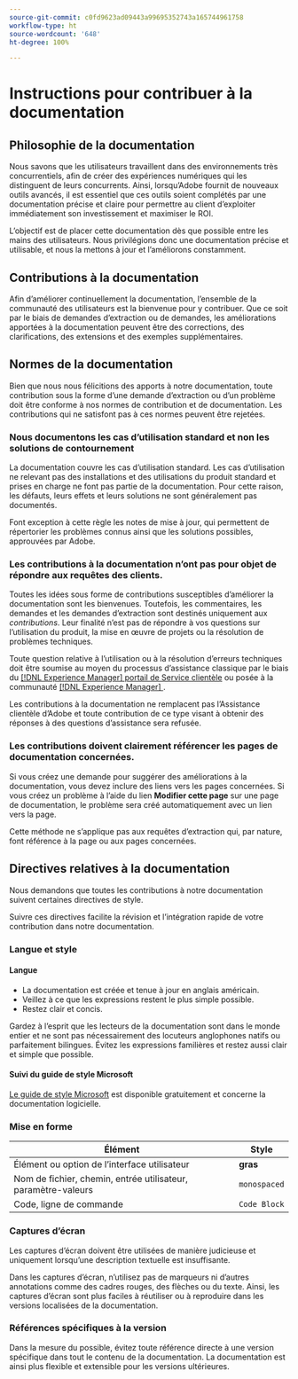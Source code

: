 ```yaml
---
source-git-commit: c0fd9623ad09443a99695352743a165744961758
workflow-type: ht
source-wordcount: '648'
ht-degree: 100%

---
```

# Instructions pour contribuer à la documentation

## Philosophie de la documentation

Nous savons que les utilisateurs travaillent dans des environnements très concurrentiels, afin de créer des expériences numériques qui les distinguent de leurs concurrents. Ainsi, lorsqu’Adobe fournit de nouveaux outils avancés, il est essentiel que ces outils soient complétés par une documentation précise et claire pour permettre au client d’exploiter immédiatement son investissement et maximiser le ROI.

L’objectif est de placer cette documentation dès que possible entre les mains des utilisateurs. Nous privilégions donc une documentation précise et utilisable, et nous la mettons à jour et l’améliorons constamment.

## Contributions à la documentation

Afin d’améliorer continuellement la documentation, l’ensemble de la communauté des utilisateurs est la bienvenue pour y contribuer. Que ce soit par le biais de demandes d’extraction ou de demandes, les améliorations apportées à la documentation peuvent être des corrections, des clarifications, des extensions et des exemples supplémentaires.

## Normes de la documentation

Bien que nous nous félicitions des apports à notre documentation, toute contribution sous la forme d’une demande d’extraction ou d’un problème doit être conforme à nos normes de contribution et de documentation. Les contributions qui ne satisfont pas à ces normes peuvent être rejetées.

### Nous documentons les cas d’utilisation standard et non les solutions de contournement

La documentation couvre les cas d’utilisation standard. Les cas d’utilisation ne relevant pas des installations et des utilisations du produit standard et prises en charge ne font pas partie de la documentation. Pour cette raison, les défauts, leurs effets et leurs solutions ne sont généralement pas documentés.

Font exception à cette règle les notes de mise à jour, qui permettent de répertorier les problèmes connus ainsi que les solutions possibles, approuvées par Adobe.

### Les contributions à la documentation n’ont pas pour objet de répondre aux requêtes des clients.

Toutes les idées sous forme de contributions susceptibles d’améliorer la documentation sont les bienvenues. Toutefois, les commentaires, les demandes et les demandes d’extraction sont destinés uniquement aux *contributions*. Leur finalité n’est pas de répondre à vos questions sur l’utilisation du produit, la mise en œuvre de projets ou la résolution de problèmes techniques.

Toute question relative à l’utilisation ou à la résolution d’erreurs techniques doit être soumise au moyen du processus d’assistance classique par le biais du [[!DNL Experience Manager] portail de Service clientèle](https://experienceleague.adobe.com/?support-solution=Experience+Manager&amp;lang=fr#home) ou posée à la communauté [[!DNL Experience Manager] ](https://experienceleaguecommunities.adobe.com/t5/adobe-experience-manager/ct-p/adobe-experience-manager-community).

Les contributions à la documentation ne remplacent pas l’Assistance clientèle d’Adobe et toute contribution de ce type visant à obtenir des réponses à des questions d’assistance sera refusée.

### Les contributions doivent clairement référencer les pages de documentation concernées.

Si vous créez une demande pour suggérer des améliorations à la documentation, vous devez inclure des liens vers les pages concernées. Si vous créez un problème à l’aide du lien **Modifier cette page** sur une page de documentation, le problème sera créé automatiquement avec un lien vers la page.

Cette méthode ne s’applique pas aux requêtes d’extraction qui, par nature, font référence à la page ou aux pages concernées.

## Directives relatives à la documentation

Nous demandons que toutes les contributions à notre documentation suivent certaines directives de style.

Suivre ces directives facilite la révision et l’intégration rapide de votre contribution dans notre documentation.

### Langue et style

#### Langue

* La documentation est créée et tenue à jour en anglais américain.
* Veillez à ce que les expressions restent le plus simple possible.
* Restez clair et concis.

Gardez à l’esprit que les lecteurs de la documentation sont dans le monde entier et ne sont pas nécessairement des locuteurs anglophones natifs ou parfaitement bilingues. Évitez les expressions familières et restez aussi clair et simple que possible.

#### Suivi du guide de style Microsoft

[Le guide de style Microsoft](https://docs.microsoft.com/fr-fr/style-guide/welcome/) est disponible gratuitement et concerne la documentation logicielle.

### Mise en forme

| Élément | Style |
| -------------------------------------------- | ---------------- |
| Élément ou option de l’interface utilisateur | **gras** |
| Nom de fichier, chemin, entrée utilisateur, paramètre-valeurs | `monospaced` |
| Code, ligne de commande | ```Code Block``` |

### Captures d’écran

Les captures d’écran doivent être utilisées de manière judicieuse et uniquement lorsqu’une description textuelle est insuffisante.

Dans les captures d’écran, n’utilisez pas de marqueurs ni d’autres annotations comme des cadres rouges, des flèches ou du texte. Ainsi, les captures d’écran sont plus faciles à réutiliser ou à reproduire dans les versions localisées de la documentation.

### Références spécifiques à la version

Dans la mesure du possible, évitez toute référence directe à une version spécifique dans tout le contenu de la documentation. La documentation est ainsi plus flexible et extensible pour les versions ultérieures.
